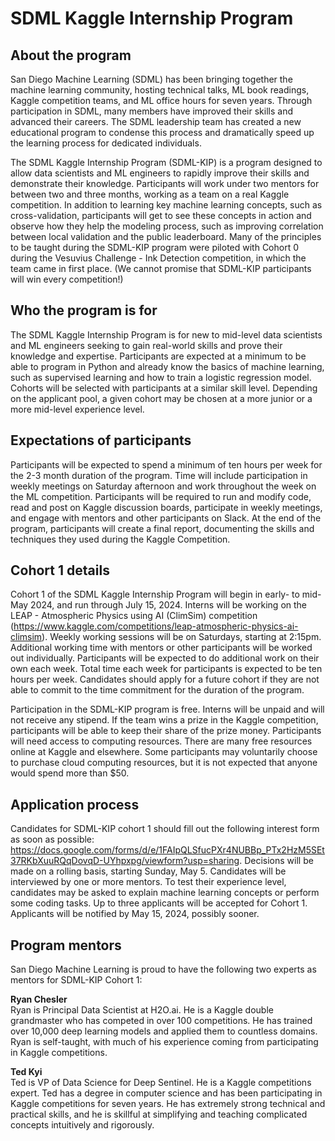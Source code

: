 # SDML Kaggle Internship Program

## About the program
San Diego Machine Learning (SDML) has been bringing together the machine learning community, hosting technical talks, ML book readings, Kaggle competition teams, and ML office hours for seven years.  Through participation in SDML, many members have improved their skills and advanced their careers.  The SDML leadership team has created a new educational program to condense this process and dramatically speed up the learning process for dedicated individuals.

The SDML Kaggle Internship Program (SDML-KIP) is a program designed to allow data scientists and ML engineers to rapidly improve their skills and demonstrate their knowledge.  Participants will work under two mentors for between two and three months, working as a team on a real Kaggle competition.  In addition to learning key machine learning concepts, such as cross-validation, participants will get to see these concepts in action and observe how they help the modeling process, such as improving correlation between local validation and the public leaderboard.  Many of the principles to be taught during the SDML-KIP program were piloted with Cohort 0 during the Vesuvius Challenge - Ink Detection competition, in which the team came in first place.  (We cannot promise that SDML-KIP participants will win every competition!)

## Who the program is for
The SDML Kaggle Internship Program is for new to mid-level data scientists and ML engineers seeking to gain real-world skills and prove their knowledge and expertise.  Participants are expected at a minimum to be able to program in Python and already know the basics of machine learning, such as supervised learning and how to train a logistic regression model.  Cohorts will be selected with participants at a similar skill level.  Depending on the applicant pool, a given cohort may be chosen at a more junior or a more mid-level experience level.

## Expectations of participants
Participants will be expected to spend a minimum of ten hours per week for the 2-3 month duration of the program.  Time will include participation in weekly meetings on Saturday afternoon and work throughout the week on the ML competition.  Participants will be required to run and modify code, read and post on Kaggle discussion boards, participate in weekly meetings, and engage with mentors and other participants on Slack.  At the end of the program, participants will create a final report, documenting the skills and techniques they used during the Kaggle Competition.

## Cohort 1 details
Cohort 1 of the SDML Kaggle Internship Program will begin in early- to mid-May 2024, and run through July 15, 2024.  Interns will be working on the LEAP - Atmospheric Physics using AI (ClimSim) competition (https://www.kaggle.com/competitions/leap-atmospheric-physics-ai-climsim).  Weekly working sessions will be on Saturdays, starting at 2:15pm.  Additional working time with mentors or other participants will be worked out individually.  Participants will be expected to do additional work on their own each week.  Total time each week for participants is expected to be ten hours per week.  Candidates should apply for a future cohort if they are not able to commit to the time commitment for the duration of the program.

Participation in the SDML-KIP program is free.  Interns will be unpaid and will not receive any stipend.  If the team wins a prize in the Kaggle competition, participants will be able to keep their share of the prize money.  Participants will need access to computing resources.  There are many free resources online at Kaggle and elsewhere.  Some participants may voluntarily choose to purchase cloud computing resources, but it is not expected that anyone would spend more than $50.

## Application process
Candidates for SDML-KIP cohort 1 should fill out the following interest form as soon as possible:  https://docs.google.com/forms/d/e/1FAIpQLSfucPXr4NUBBp_PTx2HzM5SEt37RKbXuuRQqDovqD-UYhpxpg/viewform?usp=sharing.  Decisions will be made on a rolling basis, starting Sunday, May 5.  Candidates will be interviewed by one or more mentors.  To test their experience level, candidates may be asked to explain machine learning concepts or perform some coding tasks.  Up to three applicants will be accepted for Cohort 1.  Applicants will be notified by May 15, 2024, possibly sooner.

## Program mentors
San Diego Machine Learning is proud to have the following two experts as mentors for SDML-KIP Cohort 1:

**Ryan Chesler** \
Ryan is Principal Data Scientist at H2O.ai.  He is a Kaggle double grandmaster who has competed in over 100 competitions.  He has trained over 10,000 deep learning models and applied them to countless domains.  Ryan is self-taught, with much of his experience coming from participating in Kaggle competitions.

**Ted Kyi** \
Ted is VP of Data Science for Deep Sentinel.  He is a Kaggle competitions expert.  Ted has a degree in computer science and has been participating in Kaggle competitions for seven years. He has extremely strong technical and practical skills, and he is skillful at simplifying and teaching complicated concepts intuitively and rigorously.

